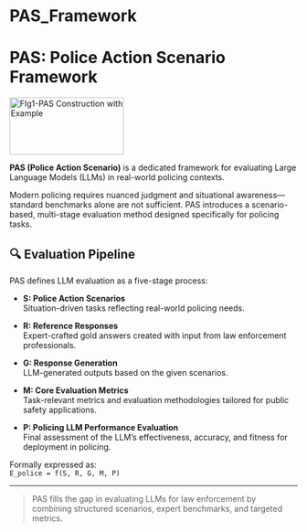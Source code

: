 # PAS_Framework

# PAS: Police Action Scenario Framework

<img width="200" height="100" alt="FIg1-PAS Construction with Example" src="https://github.com/user-attachments/assets/18b5e23d-70d8-4640-a7fb-e5b6c58f196b" />


**PAS (Police Action Scenario)** is a dedicated framework for evaluating Large Language Models (LLMs) in real-world policing contexts.

Modern policing requires nuanced judgment and situational awareness—standard benchmarks alone are not sufficient. PAS introduces a scenario-based, multi-stage evaluation method designed specifically for policing tasks.

## 🔍 Evaluation Pipeline

PAS defines LLM evaluation as a five-stage process:

- **S: Police Action Scenarios**  
  Situation-driven tasks reflecting real-world policing needs.

- **R: Reference Responses**  
  Expert-crafted gold answers created with input from law enforcement professionals.

- **G: Response Generation**  
  LLM-generated outputs based on the given scenarios.

- **M: Core Evaluation Metrics**  
  Task-relevant metrics and evaluation methodologies tailored for public safety applications.

- **P: Policing LLM Performance Evaluation**  
  Final assessment of the LLM’s effectiveness, accuracy, and fitness for deployment in policing.

Formally expressed as:  
`E_police = f(S, R, G, M, P)`

---

> PAS fills the gap in evaluating LLMs for law enforcement by combining structured scenarios, expert benchmarks, and targeted metrics.
